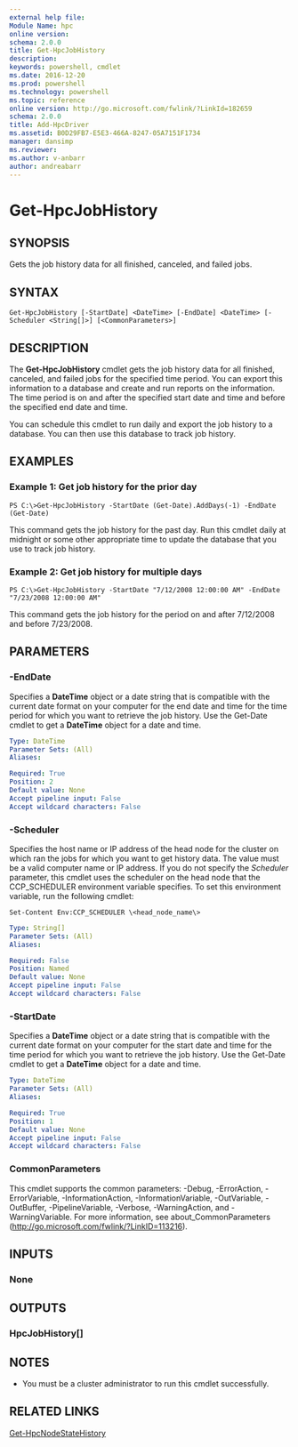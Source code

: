 ```yaml
---
external help file:
Module Name: hpc
online version:
schema: 2.0.0
title: Get-HpcJobHistory
description:
keywords: powershell, cmdlet
ms.date: 2016-12-20
ms.prod: powershell
ms.technology: powershell
ms.topic: reference
online version: http://go.microsoft.com/fwlink/?LinkId=182659
schema: 2.0.0
title: Add-HpcDriver
ms.assetid: B0D29FB7-E5E3-466A-8247-05A7151F1734
manager: dansimp
ms.reviewer:
ms.author: v-anbarr
author: andreabarr
---
```


# Get-HpcJobHistory

## SYNOPSIS
Gets the job history data for all finished, canceled, and failed jobs.

## SYNTAX

```
Get-HpcJobHistory [-StartDate] <DateTime> [-EndDate] <DateTime> [-Scheduler <String[]>] [<CommonParameters>]
```

## DESCRIPTION
The **Get-HpcJobHistory** cmdlet gets the job history data for all finished, canceled, and failed jobs for the specified time period.
You can export this information to a database and create and run reports on the information.
The time period is on and after the specified start date and time and before the specified end date and time.

You can schedule this cmdlet to run daily and export the job history to a database.
You can then use this database to track job history.

## EXAMPLES

### Example 1: Get job history for the prior day
```
PS C:\>Get-HpcJobHistory -StartDate (Get-Date).AddDays(-1) -EndDate (Get-Date)
```

This command gets the job history for the past day.
Run this cmdlet daily at midnight or some other appropriate time to update the database that you use to track job history.

### Example 2: Get job history for multiple days
```
PS C:\>Get-HpcJobHistory -StartDate "7/12/2008 12:00:00 AM" -EndDate "7/23/2008 12:00:00 AM"
```

This command gets the job history for the period on and after 7/12/2008 and before 7/23/2008.

## PARAMETERS

### -EndDate
Specifies a **DateTime** object or a date string that is compatible with the current date format on your computer for the end date and time for the time period for which you want to retrieve the job history.
Use the Get-Date cmdlet to get a **DateTime** object for a date and time.

```yaml
Type: DateTime
Parameter Sets: (All)
Aliases:

Required: True
Position: 2
Default value: None
Accept pipeline input: False
Accept wildcard characters: False
```

### -Scheduler
Specifies the host name or IP address of the head node for the cluster on which ran the jobs for which you want to get history data.
The value must be a valid computer name or IP address.
If you do not specify the *Scheduler* parameter, this cmdlet uses the scheduler on the head node that the CCP_SCHEDULER environment variable specifies.
To set this environment variable, run the following cmdlet:

`Set-Content Env:CCP_SCHEDULER \<head_node_name\>`

```yaml
Type: String[]
Parameter Sets: (All)
Aliases:

Required: False
Position: Named
Default value: None
Accept pipeline input: False
Accept wildcard characters: False
```

### -StartDate
Specifies a **DateTime** object or a date string that is compatible with the current date format on your computer for the start date and time for the time period for which you want to retrieve the job history.
Use the Get-Date cmdlet to get a **DateTime** object for a date and time.

```yaml
Type: DateTime
Parameter Sets: (All)
Aliases:

Required: True
Position: 1
Default value: None
Accept pipeline input: False
Accept wildcard characters: False
```

### CommonParameters
This cmdlet supports the common parameters: -Debug, -ErrorAction, -ErrorVariable, -InformationAction, -InformationVariable, -OutVariable, -OutBuffer, -PipelineVariable, -Verbose, -WarningAction, and -WarningVariable. For more information, see about_CommonParameters (http://go.microsoft.com/fwlink/?LinkID=113216).

## INPUTS

### None

## OUTPUTS

### HpcJobHistory[]

## NOTES
* You must be a cluster administrator to run this cmdlet successfully.

## RELATED LINKS

[Get-HpcNodeStateHistory](./Get-HpcNodeStateHistory.md)
